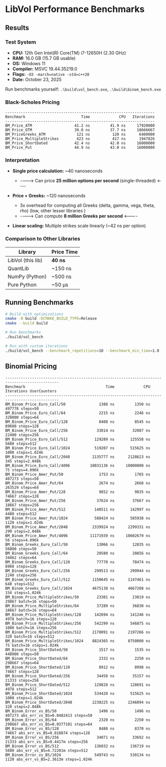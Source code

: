 # LibVol Performance Benchmarks

## Results

### Test System
- **CPU:** 12th Gen Intel(R) Core(TM) i7-12650H (2.30 GHz)
- **RAM:** 16.0 GB (15.7 GB usable)
- **OS:** Windows 11
- **Compiler:** MSVC 19.44.35219.0
- **Flags:** `-O3 -march=native -std=c++20`
- **Date:** October 23, 2025

Run benchmarks yourself: `.\build\vol_bench.exe`, `.\build\binom_bench.exe`

### Black-Scholes Pricing
```
-------------------------------------------------------------------
Benchmark                         Time             CPU   Iterations
-------------------------------------------------------------------
BM_Price_ATM                   41.2 ns         41.9 ns     17920000
BM_Price_OTM                   39.0 ns         37.7 ns     18666667
BM_PriceGreeks_ATM              121 ns          120 ns      6400000
BM_Price_MultipleStrikes        423 ns          417 ns      1947826
BM_Price_ShortDated            42.4 ns         42.0 ns     16000000
BM_Price_Put                   44.9 ns         43.0 ns     16000000
```

### Interpretation

- **Single price calculation:** ~40 nanoseconds
  - ----> Can price **25 million options per second** (single-threaded) <----
  
- **Price + Greeks:** ~120 nanoseconds
  - 3x overhead for computing all Greeks (delta, gamma, vega, theta, rho) (low, other lesser libraries )
  - ----> Can compute **8 million Greeks per second** <----

- **Linear scaling:** Multiple strikes scale linearly (~42 ns per option)

### Comparison to Other Libraries

| Library          | Price Time |
|------------------|------------|
| LibVol (this lib)| **40 ns**  |
| QuantLib         | ~150 ns    |
| NumPy (Python)   | ~500 ns    |
| Pure Python      | ~50 μs     |

## Running Benchmarks
```bash
# Build with optimizations
cmake -B build -DCMAKE_BUILD_TYPE=Release
cmake --build build

# Run benchmarks
./build/vol_bench

# Run with custom iterations
./build/vol_bench --benchmark_repetitions=10 --benchmark_min_time=1.0
```

## Binomial Pricing
```
----------------------------------------------------------------------------------------------
Benchmark                                    Time             CPU   Iterations UserCounters
----------------------------------------------------------------------------------------------
BM_Binom_Price_Euro_Call/50               1388 ns         1350 ns       497778 steps=50
BM_Binom_Price_Euro_Call/64               2215 ns         2246 ns       320000 steps=64
BM_Binom_Price_Euro_Call/128              8408 ns         8545 ns        89600 steps=128
BM_Binom_Price_Euro_Call/256             33014 ns        32087 ns        22400 steps=256
BM_Binom_Price_Euro_Call/512            129289 ns       125558 ns         5600 steps=512
BM_Binom_Price_Euro_Call/1024           519207 ns       515625 ns         1000 steps=1.024k
BM_Binom_Price_Euro_Call/2048          2135777 ns      2128623 ns          345 steps=2.048k
BM_Binom_Price_Euro_Call/4096         10031136 ns     10000000 ns           75 steps=4.096k
BM_Binom_Price_Amer_Put/50                1753 ns         1765 ns       407273 steps=50
BM_Binom_Price_Amer_Put/64                2674 ns         2668 ns       263529 steps=64
BM_Binom_Price_Amer_Put/128               9852 ns         9835 ns        74667 steps=128
BM_Binom_Price_Amer_Put/256              37624 ns        37667 ns        18667 steps=256
BM_Binom_Price_Amer_Put/512             148511 ns       142997 ns         4480 steps=512
BM_Binom_Price_Amer_Put/1024            588424 ns       585938 ns         1120 steps=1.024k
BM_Binom_Price_Amer_Put/2048           2339924 ns      2299331 ns          299 steps=2.048k
BM_Binom_Price_Amer_Put/4096          11171939 ns     10602679 ns           56 steps=4.096k
BM_Binom_Greeks_Euro_Call/50             13066 ns        12835 ns        56000 steps=50
BM_Binom_Greeks_Euro_Call/64             20580 ns        20856 ns        34462 steps=64
BM_Binom_Greeks_Euro_Call/128            77770 ns        78474 ns         8960 steps=128
BM_Binom_Greeks_Euro_Call/256           299513 ns       299944 ns         2240 steps=256
BM_Binom_Greeks_Euro_Call/512          1150645 ns      1147461 ns          640 steps=512
BM_Binom_Greeks_Euro_Call/1024         4675138 ns      4667208 ns          154 steps=1.024k
BM_Binom_Price_MultipleStrikes/50        23301 ns        23019 ns        29867 batch=16 steps=50
BM_Binom_Price_MultipleStrikes/64        37289 ns        36830 ns        18667 batch=16 steps=64
BM_Binom_Price_MultipleStrikes/128      142694 ns       141246 ns         4978 batch=16 steps=128
BM_Binom_Price_MultipleStrikes/256      542299 ns       546875 ns         1000 batch=16 steps=256
BM_Binom_Price_MultipleStrikes/512     2170091 ns      2197266 ns          320 batch=16 steps=512
BM_Binom_Price_MultipleStrikes/1024    8824365 ns      8750000 ns           75 batch=16 steps=1.024k
BM_Binom_Price_ShortDated/50              1517 ns         1535 ns       448000 steps=50
BM_Binom_Price_ShortDated/64              2332 ns         2250 ns       298667 steps=64
BM_Binom_Price_ShortDated/128             8912 ns         8998 ns        74667 steps=128
BM_Binom_Price_ShortDated/256            34458 ns        35157 ns        21333 steps=256
BM_Binom_Price_ShortDated/512           129828 ns       128691 ns         4978 steps=512
BM_Binom_Price_ShortDated/1024          534420 ns       515625 ns         1000 steps=1.024k
BM_Binom_Price_ShortDated/2048         2238225 ns      2246094 ns          320 steps=2.048k
BM_Binom_Error_vs_BS/50                   1496 ns         1496 ns       407273 abs_err_vs_BS=0.0482413 steps=50
BM_Binom_Error_vs_BS/64                   2320 ns         2250 ns       298667 abs_err_vs_BS=0.0377101 steps=64
BM_Binom_Error_vs_BS/128                  8480 ns         8370 ns        74667 abs_err_vs_BS=0.018874 steps=128
BM_Binom_Error_vs_BS/256                 34071 ns        33692 ns        21333 abs_err_vs_BS=9.4417m steps=256
BM_Binom_Error_vs_BS/512                136032 ns       136719 ns         5600 abs_err_vs_BS=4.72201m steps=512
BM_Binom_Error_vs_BS/1024               549743 ns       530134 ns         1120 abs_err_vs_BS=2.3613m steps=1.024k
```